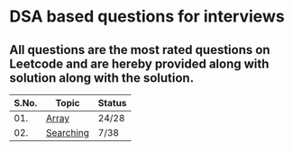 # DSA based questions for interviews
## All questions are the most rated questions on Leetcode and are hereby provided along with solution along with the solution.


| S.No. | Topic | Status |
|---|--------------|-----|
|01. | [Array](https://github.com/geeky01adarsh/DSA-Interview-Questions/tree/main/Arrays) | 24/28 |
|02. | [Searching](/Searching)|7/38|
